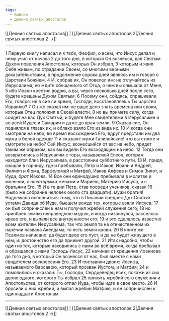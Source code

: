 ```yaml
---
tags:
  - Библия
  - Деяния_святых_апостолов
---
```

[[Деяния святых апостолов]] | [[Деяния святых апостолов 2|Деяния святых апостолов 2 →]]

---
1 Первую книгу написал я <I>к тебе,</I> Феофил, о всем, что Иисус делал и чему учил от начала
2 до того дня, в который Он вознесся, дав Святым Духом повеления Апостолам, которых Он избрал,
3 которым и явил Себя живым, по страдании Своем, со многими верными доказательствами, в продолжение сорока дней являясь им и говоря о Царствии Божием.
4 И, собрав их, Он повелел им: не отлучайтесь из Иерусалима, но ждите обещанного от Отца, о чем вы слышали от Меня,
5 ибо Иоанн крестил водою, а вы, через несколько дней после сего, будете крещены Духом Святым.
6 Посему они, сойдясь, спрашивали Его, говоря: не в сие ли время, Господи, восстановляешь Ты царство Израилю?
7 Он же сказал им: не ваше дело знать времена или сроки, которые Отец положил в Своей власти,
8 но вы примете силу, когда сойдет на вас Дух Святый; и будете Мне свидетелями в Иерусалиме и во всей Иудее и Самарии и даже до края земли.
9 Сказав сие, Он поднялся в глазах их, и облако взяло Его из вида их.
10 И когда они смотрели на небо, во время восхождения Его, вдруг предстали им два мужа в белой одежде
11 и сказали: мужи Галилейские! что вы стоите и смотрите на небо? Сей Иисус, вознесшийся от вас на небо, придет таким же образом, как вы видели Его восходящим на небо.
12 Тогда они возвратились в Иерусалим с горы, называемой Елеон, которая находится близ Иерусалима, в расстоянии субботнего пути.
13 И, придя, взошли в горницу, где и пребывали, Петр и Иаков, Иоанн и Андрей, Филипп и Фома, Варфоломей и Матфей, Иаков Алфеев и Симон Зилот, и Иуда, <I>брат</I> Иакова.
14 Все они единодушно пребывали в молитве и молении, с <I>некоторыми</I> женами и Мариею, Материю Иисуса, и с братьями Его.
15 И в те дни Петр, став посреди учеников, сказал
16 (было же собрание человек около ста двадцати): мужи братия! Надлежало исполниться тому, что в Писании предрек Дух Святый устами Давида об Иуде, бывшем вожде тех, которые взяли Иисуса;
17 он был сопричислен к нам и получил жребий служения сего;
18 но приобрел землю неправедною мздою, и когда низринулся, расселось чрево его, и выпали все внутренности его;
19 и это сделалось известно всем жителям Иерусалима, так что земля та на отечественном их наречии названа Акелдама, то есть земля крови.
20 В книге же Псалмов написано: да будет двор его пуст, и да не будет живущего в нем; и: достоинство его да приимет другой.
21 Итак надобно, чтобы один из тех, которые находились с нами во всё время, когда пребывал и обращался с нами Господь Иисус,
22 начиная от крещения Иоаннова до того дня, в который Он вознесся от нас, был вместе с нами свидетелем воскресения Его.
23 И поставили двоих: Иосифа, называемого Варсавою, который прозван Иустом, и Матфия;
24 и помолились и сказали: Ты, Господи, Сердцеведец всех, покажи из сих двоих одного, которого Ты избрал
25 принять жребий сего служения и Апостольства, от которого отпал Иуда, чтобы идти в свое место.
26 И бросили о них жребий, и выпал жребий Матфию, и он сопричислен к одиннадцати Апостолам.

---
[[Деяния святых апостолов]] | [[Деяния святых апостолов 2|Деяния святых апостолов 2 →]]